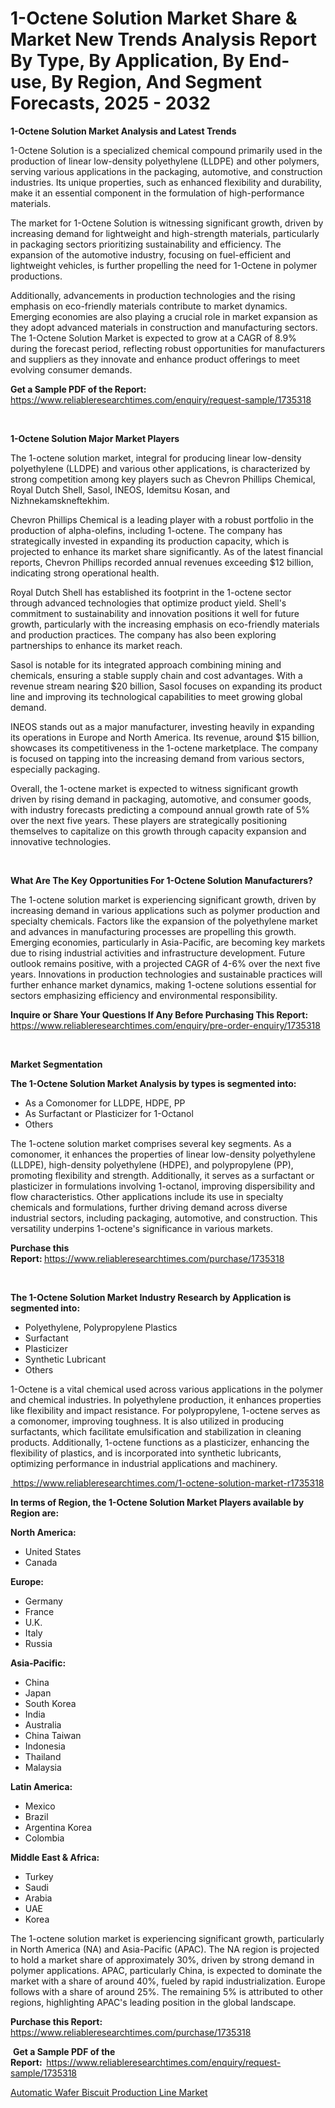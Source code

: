 <p><h1>1-Octene Solution Market Share & Market New Trends Analysis Report By Type, By Application, By End-use, By Region, And Segment Forecasts, 2025 - 2032</h1></p><p><strong>1-Octene Solution Market Analysis and Latest Trends</strong></p>
<p><p>1-Octene Solution is a specialized chemical compound primarily used in the production of linear low-density polyethylene (LLDPE) and other polymers, serving various applications in the packaging, automotive, and construction industries. Its unique properties, such as enhanced flexibility and durability, make it an essential component in the formulation of high-performance materials.</p><p>The market for 1-Octene Solution is witnessing significant growth, driven by increasing demand for lightweight and high-strength materials, particularly in packaging sectors prioritizing sustainability and efficiency. The expansion of the automotive industry, focusing on fuel-efficient and lightweight vehicles, is further propelling the need for 1-Octene in polymer productions.</p><p>Additionally, advancements in production technologies and the rising emphasis on eco-friendly materials contribute to market dynamics. Emerging economies are also playing a crucial role in market expansion as they adopt advanced materials in construction and manufacturing sectors. The 1-Octene Solution Market is expected to grow at a CAGR of 8.9% during the forecast period, reflecting robust opportunities for manufacturers and suppliers as they innovate and enhance product offerings to meet evolving consumer demands.</p></p>
<p><strong>Get a Sample PDF of the Report:&nbsp;</strong> <a href="https://www.reliableresearchtimes.com/enquiry/request-sample/1735318?utm_campaign=2720&utm_medium=2&utm_source=Github&utm_content=ia&utm_term=25032025&utm_id=1-octene-solution">https://www.reliableresearchtimes.com/enquiry/request-sample/1735318</a></p>
<p>&nbsp;</p>
<p><strong>1-Octene Solution Major Market Players</strong></p>
<p><p>The 1-octene solution market, integral for producing linear low-density polyethylene (LLDPE) and various other applications, is characterized by strong competition among key players such as Chevron Phillips Chemical, Royal Dutch Shell, Sasol, INEOS, Idemitsu Kosan, and Nizhnekamskneftekhim.</p><p>Chevron Phillips Chemical is a leading player with a robust portfolio in the production of alpha-olefins, including 1-octene. The company has strategically invested in expanding its production capacity, which is projected to enhance its market share significantly. As of the latest financial reports, Chevron Phillips recorded annual revenues exceeding $12 billion, indicating strong operational health.</p><p>Royal Dutch Shell has established its footprint in the 1-octene sector through advanced technologies that optimize product yield. Shell's commitment to sustainability and innovation positions it well for future growth, particularly with the increasing emphasis on eco-friendly materials and production practices. The company has also been exploring partnerships to enhance its market reach.</p><p>Sasol is notable for its integrated approach combining mining and chemicals, ensuring a stable supply chain and cost advantages. With a revenue stream nearing $20 billion, Sasol focuses on expanding its product line and improving its technological capabilities to meet growing global demand.</p><p>INEOS stands out as a major manufacturer, investing heavily in expanding its operations in Europe and North America. Its revenue, around $15 billion, showcases its competitiveness in the 1-octene marketplace. The company is focused on tapping into the increasing demand from various sectors, especially packaging.</p><p>Overall, the 1-octene market is expected to witness significant growth driven by rising demand in packaging, automotive, and consumer goods, with industry forecasts predicting a compound annual growth rate of 5% over the next five years. These players are strategically positioning themselves to capitalize on this growth through capacity expansion and innovative technologies.</p></p>
<p>&nbsp;</p>
<p><strong>What Are The Key Opportunities For 1-Octene Solution Manufacturers?</strong></p>
<p><p>The 1-octene solution market is experiencing significant growth, driven by increasing demand in various applications such as polymer production and specialty chemicals. Factors like the expansion of the polyethylene market and advances in manufacturing processes are propelling this growth. Emerging economies, particularly in Asia-Pacific, are becoming key markets due to rising industrial activities and infrastructure development. Future outlook remains positive, with a projected CAGR of 4-6% over the next five years. Innovations in production technologies and sustainable practices will further enhance market dynamics, making 1-octene solutions essential for sectors emphasizing efficiency and environmental responsibility.</p></p>
<p><strong>Inquire or Share Your Questions If Any Before Purchasing This Report:</strong> <a href="https://www.reliableresearchtimes.com/enquiry/pre-order-enquiry/1735318?utm_campaign=2720&utm_medium=2&utm_source=Github&utm_content=ia&utm_term=25032025&utm_id=1-octene-solution">https://www.reliableresearchtimes.com/enquiry/pre-order-enquiry/1735318</a></p>
<p>&nbsp;</p>
<p><strong>Market Segmentation</strong></p>
<p><strong>The 1-Octene Solution Market Analysis by types is segmented into:</strong></p>
<p><ul><li>As a Comonomer for LLDPE, HDPE, PP</li><li>As Surfactant or Plasticizer for 1-Octanol</li><li>Others</li></ul></p>
<p><p>The 1-octene solution market comprises several key segments. As a comonomer, it enhances the properties of linear low-density polyethylene (LLDPE), high-density polyethylene (HDPE), and polypropylene (PP), promoting flexibility and strength. Additionally, it serves as a surfactant or plasticizer in formulations involving 1-octanol, improving dispersibility and flow characteristics. Other applications include its use in specialty chemicals and formulations, further driving demand across diverse industrial sectors, including packaging, automotive, and construction. This versatility underpins 1-octene's significance in various markets.</p></p>
<p><strong>Purchase this Report:&nbsp;</strong><a href="https://www.reliableresearchtimes.com/purchase/1735318?utm_campaign=2720&utm_medium=2&utm_source=Github&utm_content=ia&utm_term=25032025&utm_id=1-octene-solution">https://www.reliableresearchtimes.com/purchase/1735318</a></p>
<p>&nbsp;</p>
<p><strong>The 1-Octene Solution Market Industry Research by Application is segmented into:</strong></p>
<p><ul><li>Polyethylene, Polypropylene Plastics</li><li>Surfactant</li><li>Plasticizer</li><li>Synthetic Lubricant</li><li>Others</li></ul></p>
<p><p>1-Octene is a vital chemical used across various applications in the polymer and chemical industries. In polyethylene production, it enhances properties like flexibility and impact resistance. For polypropylene, 1-octene serves as a comonomer, improving toughness. It is also utilized in producing surfactants, which facilitate emulsification and stabilization in cleaning products. Additionally, 1-octene functions as a plasticizer, enhancing the flexibility of plastics, and is incorporated into synthetic lubricants, optimizing performance in industrial applications and machinery.</p></p>
<p><a href="https://www.reliableresearchtimes.com/1-octene-solution-market-r1735318?utm_campaign=2720&utm_medium=2&utm_source=Github&utm_content=ia&utm_term=25032025&utm_id=1-octene-solution">&nbsp;https://www.reliableresearchtimes.com/1-octene-solution-market-r1735318</a></p>
<p><strong>In terms of Region, the 1-Octene Solution Market Players available by Region are:</strong></p>
<p>
    <p> <strong> North America: </strong>
        <ul>
            <li>United States</li>
            <li>Canada</li>
        </ul>
        </p> 
    <p> <strong> Europe: </strong>
        <ul>
            <li>Germany</li>
            <li>France</li>
            <li>U.K.</li>
            <li>Italy</li>
            <li>Russia</li>
        </ul>
        </p> 
    <p> <strong> Asia-Pacific: </strong>
        <ul>
            <li>China</li>
            <li>Japan</li>
            <li>South Korea</li>
            <li>India</li>
            <li>Australia</li>
            <li>China Taiwan</li>
            <li>Indonesia</li>
            <li>Thailand</li>
            <li>Malaysia</li>
        </ul>
        </p> 
    <p> <strong> Latin America: </strong>
        <ul>
            <li>Mexico</li>
            <li>Brazil</li>
            <li>Argentina Korea</li>
            <li>Colombia</li>
        </ul>
        </p> 
    <p> <strong> Middle East & Africa: </strong>
        <ul>
            <li>Turkey</li>
            <li>Saudi</li>
            <li>Arabia</li>
            <li>UAE</li>
            <li>Korea</li>
        </ul>
    </p>
    </p>
<p><p>The 1-octene solution market is experiencing significant growth, particularly in North America (NA) and Asia-Pacific (APAC). The NA region is projected to hold a market share of approximately 30%, driven by strong demand in polymer applications. APAC, particularly China, is expected to dominate the market with a share of around 40%, fueled by rapid industrialization. Europe follows with a share of around 25%. The remaining 5% is attributed to other regions, highlighting APAC's leading position in the global landscape.</p></p>
<p><strong>Purchase this Report: </strong><a href="https://www.reliableresearchtimes.com/purchase/1735318?utm_campaign=2720&utm_medium=2&utm_source=Github&utm_content=ia&utm_term=25032025&utm_id=1-octene-solution">https://www.reliableresearchtimes.com/purchase/1735318</a></p>
<p>&nbsp;<strong>Get a Sample PDF of the Report:&nbsp;&nbsp;</strong><a href="https://www.reliableresearchtimes.com/enquiry/request-sample/1735318?utm_campaign=2720&utm_medium=2&utm_source=Github&utm_content=ia&utm_term=25032025&utm_id=1-octene-solution">https://www.reliableresearchtimes.com/enquiry/request-sample/1735318</a></p>
<p><strong></strong></p>
<p><p><a href="https://github.com/vilehoaguy/Market-Research-Report-List-1/blob/main/automatic-wafer-biscuit-production-line-market.md?utm_campaign=2720&utm_medium=2&utm_source=Github&utm_content=ia&utm_term=25032025&utm_id=1-octene-solution">Automatic Wafer Biscuit Production Line Market</a></p></p>